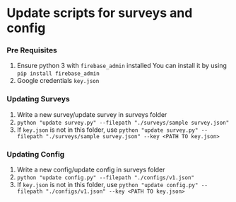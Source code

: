 # Update scripts for surveys and config

### Pre Requisites
1. Ensure python 3 with `firebase_admin` installed
    You can install it by using `pip install firebase_admin`
2. Google credentials `key.json`


### Updating Surveys
1. Write a new survey/update survey in surveys folder
2. ```python "update survey.py" --filepath "./surveys/sample survey.json"```
3. If `key.json` is not in this folder, use ```python "update survey.py" --filepath "./surveys/sample survey.json" --key <PATH TO key.json>```

### Updating Config
1. Write a new config/update config in surveys folder
2. ```python "update config.py" --filepath "./configs/v1.json"```
3. If `key.json` is not in this folder, use ```python "update config.py" --filepath "./configs/v1.json" --key <PATH TO key.json>```